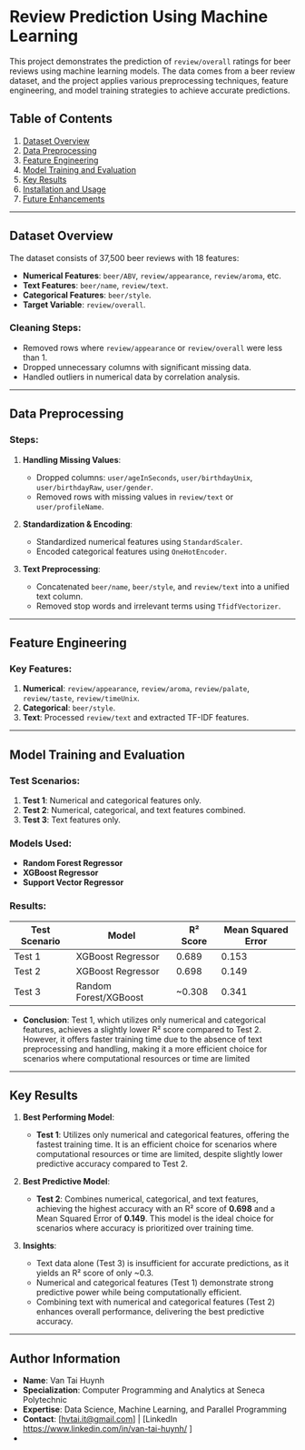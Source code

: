 
# Review Prediction Using Machine Learning

This project demonstrates the prediction of `review/overall` ratings for beer reviews using machine learning models. The data comes from a beer review dataset, and the project applies various preprocessing techniques, feature engineering, and model training strategies to achieve accurate predictions.

## Table of Contents
1. [Dataset Overview](#dataset-overview)
2. [Data Preprocessing](#data-preprocessing)
3. [Feature Engineering](#feature-engineering)
4. [Model Training and Evaluation](#model-training-and-evaluation)
5. [Key Results](#key-results)
6. [Installation and Usage](#installation-and-usage)
7. [Future Enhancements](#future-enhancements)

---

## Dataset Overview

The dataset consists of 37,500 beer reviews with 18 features:
- **Numerical Features**: `beer/ABV`, `review/appearance`, `review/aroma`, etc.
- **Text Features**: `beer/name`, `review/text`.
- **Categorical Features**: `beer/style`.
- **Target Variable**: `review/overall`.

### Cleaning Steps:
- Removed rows where `review/appearance` or `review/overall` were less than 1.
- Dropped unnecessary columns with significant missing data.
- Handled outliers in numerical data by correlation analysis.

---

## Data Preprocessing

### Steps:
1. **Handling Missing Values**:
   - Dropped columns: `user/ageInSeconds`, `user/birthdayUnix`, `user/birthdayRaw`, `user/gender`.
   - Removed rows with missing values in `review/text` or `user/profileName`.

2. **Standardization & Encoding**:
   - Standardized numerical features using `StandardScaler`.
   - Encoded categorical features using `OneHotEncoder`.

3. **Text Preprocessing**:
   - Concatenated `beer/name`, `beer/style`, and `review/text` into a unified text column.
   - Removed stop words and irrelevant terms using `TfidfVectorizer`.

---

## Feature Engineering

### Key Features:
1. **Numerical**: `review/appearance`, `review/aroma`, `review/palate`, `review/taste`, `review/timeUnix`.
2. **Categorical**: `beer/style`.
3. **Text**: Processed `review/text` and extracted TF-IDF features.

---

## Model Training and Evaluation

### Test Scenarios:
1. **Test 1**: Numerical and categorical features only.
2. **Test 2**: Numerical, categorical, and text features combined.
3. **Test 3**: Text features only.

### Models Used:
- **Random Forest Regressor**
- **XGBoost Regressor**
- **Support Vector Regressor**

### Results:
| Test Scenario | Model                  | R² Score | Mean Squared Error |
|---------------|------------------------|----------|--------------------|
| Test 1        | XGBoost Regressor      | 0.689    | 0.153              |
| Test 2        | XGBoost Regressor      | 0.698    | 0.149              |
| Test 3        | Random Forest/XGBoost  | ~0.308   | 0.341              |

- **Conclusion**: Test 1, which utilizes only numerical and categorical features, achieves a slightly lower R² score compared to Test 2. However, it offers faster training time due to the absence of text preprocessing and handling, making it a more efficient choice for scenarios where computational resources or time are limited

---

## Key Results

1. **Best Performing Model**: 
   - **Test 1**: Utilizes only numerical and categorical features, offering the fastest training time. It is an efficient choice for scenarios where computational resources or time are limited, despite slightly lower predictive accuracy compared to Test 2.

2. **Best Predictive Model**: 
   - **Test 2**: Combines numerical, categorical, and text features, achieving the highest accuracy with an R² score of **0.698** and a Mean Squared Error of **0.149**. This model is the ideal choice for scenarios where accuracy is prioritized over training time.

3. **Insights**:
   - Text data alone (Test 3) is insufficient for accurate predictions, as it yields an R² score of only ~0.3.
   - Numerical and categorical features (Test 1) demonstrate strong predictive power while being computationally efficient.
   - Combining text with numerical and categorical features (Test 2) enhances overall performance, delivering the best predictive accuracy.
---
## Author Information

- **Name**: Van Tai Huynh
- **Specialization**: Computer Programming and Analytics at Seneca Polytechnic
- **Expertise**: Data Science, Machine Learning, and Parallel Programming
- **Contact**: [hvtai.it@gmail.com] | [LinkedIn https://www.linkedin.com/in/van-tai-huynh/ ]
- 

